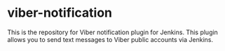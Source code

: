 # viber-notification
This is the repository for Viber notification plugin for Jenkins. This plugin allows you to send text messages to Viber public accounts via Jenkins.
